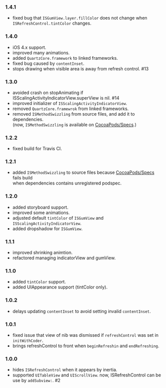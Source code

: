 ### 1.4.1

- fixed bug that `ISGumView.layer.fillColor` does not change when `ISRefreshControl.tintColor` changes.

### 1.4.0

- iOS 4.x support.
- improved many animations.
- added `QuartzCore.framework` to linked frameworks.
- fixed bug caused by `contentInset`.
- stops drawing when visible area is away from refresh control. #13

### 1.3.0

- avoided crash on stopAnimating if ISScalingActivityIndicatorView.superView is nil. #14
- improved initializer of `ISScalingActivityIndicatorView`.
- removed `QuartzCore.framewrok` from linked frameworks.
- removed `ISMethodSwizzling` from source files, and add it to dependencies.  
  (now, `ISMethodSwizzling` is available on [CocoaPods/Specs](https://github.com/CocoaPods/Specs).)

### 1.2.2

- fixed build for Travis CI.

### 1.2.1

- added `ISMethodSwizzling` to source files because [CocoaPods/Specs](https://github.com/CocoaPods/Specs) fails build  
  when dependencies contains unregistered podspec.

### 1.2.0

- added storyboard support.
- improved some animations.
- adjusted default `tintColor` of `ISGumView` and `ISScalingActivityIndicatorView`.
- added dropshadow for `ISGumView`.

### 1.1.1

- improved shrinking animtion.
- refactored managing indicatorView and gumView.

### 1.1.0

- added `tintColor` support.
- added UIAppearance support (tintColor only).

### 1.0.2

- delays updating `contentInset` to avoid setting invalid `contentInset`.

### 1.0.1

- fixed issue that view of nib was dismissed if `refreshControl` was set in `initWithCoder`.
- brings refreshControl to front when `beginRefreshin` and `endRefreshing`.

### 1.0.0

- hides `ISRefreshControl` when it appears by inertia.
- supported `UITableView` and `UIScrollView`. now, ISRefreshControl can be use by `addSubview:`. #2
